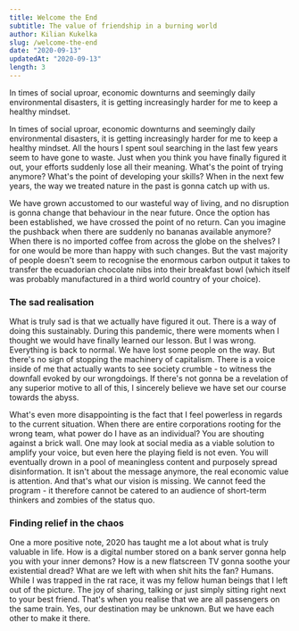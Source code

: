 ```yaml
---
title: Welcome the End
subtitle: The value of friendship in a burning world
author: Kilian Kukelka
slug: /welcome-the-end
date: "2020-09-13"
updatedAt: "2020-09-13"
length: 3
---
```


In times of social uproar, economic downturns and seemingly daily environmental disasters, it is getting increasingly harder for me to keep a healthy mindset.

<!--more-->

In times of social uproar, economic downturns and seemingly daily environmental disasters, it is getting increasingly harder for me to keep a healthy mindset. All the hours I spent soul searching in the last few years seem to have gone to waste. Just when you think you have finally figured it out, your efforts suddenly lose all their meaning. What's the point of trying anymore? What's the point of developing your skills? When in the next few years, the way we treated nature in the past is gonna catch up with us.

We have grown accustomed to our wasteful way of living, and no disruption is gonna change that behaviour in the near future. Once the option has been established, we have crossed the point of no return. Can you imagine the pushback when there are suddenly no bananas available anymore? When there is no imported coffee from across the globe on the shelves? I for one would be more than happy with such changes. But the vast majority of people doesn't seem to recognise the enormous carbon output it takes to transfer the ecuadorian chocolate nibs into their breakfast bowl (which itself was probably manufactured in a third world country of your choice).

### The sad realisation

What is truly sad is that we actually have figured it out. There is a way of doing this sustainably. During this pandemic, there were moments when I thought we would have finally learned our lesson. But I was wrong. Everything is back to normal. We have lost some people on the way. But there's no sign of stopping the machinery of capitalism. There is a voice inside of me that actually wants to see society crumble - to witness the downfall evoked by our wrongdoings. If there's not gonna be a revelation of any superior motive to all of this, I sincerely believe we have set our course towards the abyss.

What's even more disappointing is the fact that I feel powerless in regards to the current situation. When there are entire corporations rooting for the wrong team, what power do I have as an individual? You are shouting against a brick wall. One may look at social media as a viable solution to amplify your voice, but even here the playing field is not even. You will eventually drown in a pool of meaningless content and purposely spread disinformation. It isn't about the message anymore, the real economic value is attention. And that's what our vision is missing. We cannot feed the program - it therefore cannot be catered to an audience of short-term thinkers and zombies of the status quo.

### Finding relief in the chaos

One a more positive note, 2020 has taught me a lot about what is truly valuable in life. How is a digital number stored on a bank server gonna help you with your inner demons? How is a new flatscreen TV gonna soothe your existential dread? What are we left with when shit hits the fan? Humans. While I was trapped in the rat race, it was my fellow human beings that I left out of the picture. The joy of sharing, talking or just simply sitting right next to your best friend. That's when you realise that we are all passengers on the same train. Yes, our destination may be unknown. But we have each other to make it there.
